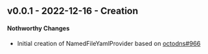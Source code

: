 ## v0.0.1 - 2022-12-16 - Creation

#### Nothworthy Changes

* Initial creation of NamedFileYamlProvider based on [octodns#966](https://github.com/octodns/octodns/pull/966)
